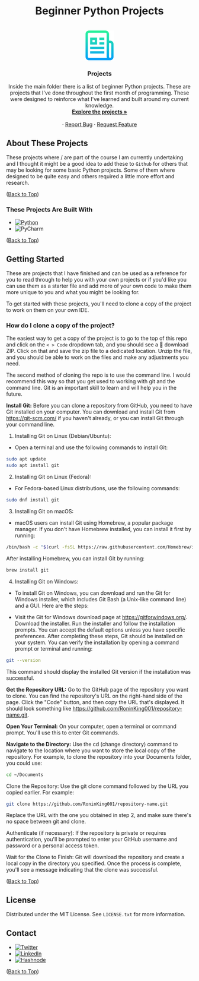 <!-- Back to Top -->
<a id="back-to-top"></a>
<!-- The Header -->
<h1 align="center">Beginner Python Projects</h1>

<!-- PROJECT LOGO -->
<br />
<div align="center">
  <a href="https://github.com/github_username/repo_name">
    <img src="Images/logo.png" alt="Logo" width="80" height="80">
  </a>

<h3 align="center">Projects</h3>

  <p align="center">
    Inside the main folder there is a list of beginner Python projects. 
    These are projects that I've done throughout the first month of programming.
    These were designed to reinforce what I've learned and built around my current knowledge.
    <br />
    <a href="https://github.com/RoninKing001/Beginner_Python_Projects"><strong>Explore the projects »</strong></a>
    <br />
    <br />
    ·
    <a href="https://github.com/RoninKing001/Beginner_Python_Projects/issues">Report Bug</a>
    ·
    <a href="https://github.com/RoninKing001/Beginner_Python_Projects/issues">Request Feature</a>
  </p>
</div>



<!-- ABOUT THESE PROJECTS -->
## About These Projects

These projects where / are part of the course 
I am currently undertaking and I thought it might be a good idea to add
these to `Github` for others that may be looking for some basic Python 
projects. Some of them where designed to be quite easy and others required 
a little more effort and research. 

([Back to Top](#back-to-top))



### These Projects Are Built With

* [![Python](https://img.shields.io/badge/python-3670A0?style=for-the-badge&logo=python&logoColor=ffdd54)]()
* ![PyCharm](https://img.shields.io/badge/pycharm-143?style=for-the-badge&logo=pycharm&logoColor=black&color=black&labelColor=green)

([Back to Top](#back-to-top))



<!-- GETTING STARTED -->
## Getting Started

These are projects that I have finished and can be used as a reference for
you to read through to help you with your own projects or if you'd like you 
can use them as a starter file and add more of your own code to make them 
more unique to you and what you might be looking for. 

To get started with these projects, you'll need to clone a copy of the project
to work on them on your own IDE. 

### How do I clone a copy of the project?

The easiest way to get a copy of the project is to go to the top of this repo
and click on the `< > Code` dropdown tab, and you should see a 📁 download ZIP.
Click on that and save the zip file to a dedicated location.
Unzip the file, and you should be able to work on the files and 
make any adjustments you need. 

The second method of cloning the repo is to use the command line. I would 
recommend this way so that you get used to working with git and the command
line. Git is an important skill to learn and will help you in the future. 

<strong>Install Git:</strong> Before you can clone a repository from GitHub, 
you need to have Git installed on your computer. You can download and install 
Git from https://git-scm.com/ if you haven't already, or you can install Git
through your command line. 

1. Installing Git on Linux (Debian/Ubuntu):

* Open a terminal and use the following commands to install Git:

```bash
sudo apt update
sudo apt install git
```

2. Installing Git on Linux (Fedora):

* For Fedora-based Linux distributions, use the following commands:

```bash
sudo dnf install git
```

3. Installing Git on macOS:

* macOS users can install Git using Homebrew, a popular package manager. If you don't have Homebrew installed, you can install it first by running:

```bash
/bin/bash -c "$(curl -fsSL https://raw.githubusercontent.com/Homebrew/install/HEAD/install.sh)"
```
After installing Homebrew, you can install Git by running:

```bash
brew install git
```

4. Installing Git on Windows:

* To install Git on Windows, you can download and run the Git for Windows installer, which includes Git Bash (a Unix-like command line) and a GUI. Here are the steps:

* Visit the Git for Windows download page at https://gitforwindows.org/.
Download the installer.
Run the installer and follow the installation prompts. You can accept the default options unless you have specific preferences.
After completing these steps, Git should be installed on your system. You can verify the installation by opening a command prompt or terminal and running:

```bash
git --version
```
This command should display the installed Git version if the installation was successful.

<strong>Get the Repository URL:</strong> Go to the GitHub page of the 
repository you want to clone. You can find the repository's URL on the 
right-hand side of the page. Click the "Code" button, and then copy the URL 
that's displayed. It should look something like 
https://github.com/RoninKing001/repository-name.git.

<strong>Open Your Terminal:</strong> On your computer, open a terminal or 
command prompt. You'll use this to enter Git commands.

<strong>Navigate to the Directory:</strong> Use the cd (change directory) 
command to navigate to the location where you want to store the local copy 
of the repository. For example, to clone the repository into your Documents 
folder, you could use:

```bash
cd ~/Documents
```

Clone the Repository: Use the git clone command followed by the URL 
you copied earlier. For example:

```bash
git clone https://github.com/RoninKing001/repository-name.git
```

Replace the URL with the one you obtained in step 2, and make sure there's 
no space between git and clone.

Authenticate (if necessary): If the repository is private or requires 
authentication, you'll be prompted to enter your GitHub username and 
password or a personal access token.

Wait for the Clone to Finish: Git will download the repository and create a 
local copy in the directory you specified. Once the process is complete, 
you'll see a message indicating that the clone was successful.


([Back to Top](#back-to-top))



<!-- LICENSE -->
## License

Distributed under the MIT License. See `LICENSE.txt` for more information.

<!-- CONTACT -->
## Contact

* [![Twitter](https://img.shields.io/badge/Twitter-1D9BF0.svg?style=for-the-badge&logo=Twitter&logoColor=white)](https://twitter.com/roninking001)
* [![LinkedIn](https://img.shields.io/badge/LinkedIn-0A66C2.svg?style=for-the-badge&logo=LinkedIn&logoColor=white)](https://www.linkedin.com/in/ronin-king/)
* [![Hashnode](https://img.shields.io/badge/Hashnode-2962FF.svg?style=for-the-badge&logo=Hashnode&logoColor=white)](https://roninking.hashnode.dev/)

([Back to Top](#back-to-top))



